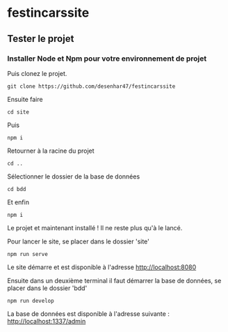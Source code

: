 # festincarssite
## Tester le projet

### Installer Node et Npm pour votre environnement de projet

Puis clonez le projet.

```git clone https://github.com/desenhar47/festincarssite ```

Ensuite faire 

```cd site```

Puis 

```npm i ```

Retourner à la racine du projet

``` cd .. ```

Sélectionner le dossier de la base de données

``` cd bdd ```

Et enfin 

``` npm i ```


Le projet et maintenant installé ! Il ne reste plus qu'à le lancé.


Pour lancer le site, se placer dans le dossier 'site'

``` npm run serve ```

Le site démarre et est disponible à l'adresse [http://localhost:8080](http://localhost:8080)


Ensuite dans un deuxième terminal il faut démarrer la base de données, se placer dans le dossier 'bdd' 

``` npm run develop ```

La base de données est disponible à l'adresse suivante : [http://localhost:1337/admin](http://localhost:1337/admin)
